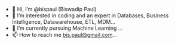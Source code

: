 - 👋 Hi, I’m @bispaul (Biswadip Paul)
- 👀 I’m interested in coding and an expert in Databases, Business Intelligence, Datawarehouse, ETL, MDM...
- 🌱 I’m currently pursuing Machine Learning ...
- 📫 How to reach me bis.paul@gmail.com...

<!---
bispaul/bispaul is a ✨ special ✨ repository because its `README.md` (this file) appears on your GitHub profile.
You can click the Preview link to take a look at your changes.
--->
